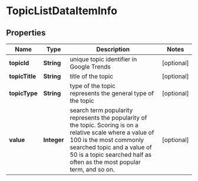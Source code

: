 # TopicListDataItemInfo


## Properties

| Name | Type | Description | Notes |
|------------ | ------------- | ------------- | -------------|
**topicId** | **String** | unique topic identifier in Google Trends |[optional]|
**topicTitle** | **String** | title of the topic |[optional]|
**topicType** | **String** | type of the topic<br>represents the general type of the topic |[optional]|
**value** | **Integer** | search term popularity<br>represents the popularity of the topic. Scoring is on a relative scale where a value of 100 is the most commonly searched topic and a value of 50 is a topic searched half as often as the most popular term, and so on. |[optional]|